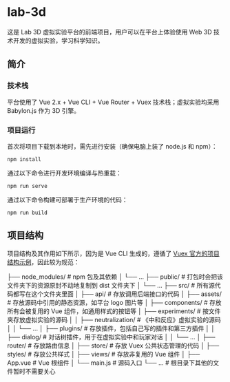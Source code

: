 # lab-3d
这是 Lab 3D 虚拟实验平台的前端项目，用户可以在平台上体验使用 Web 3D 技术开发的虚拟实验，学习科学知识。

## 简介

### 技术栈
平台使用了 Vue 2.x + Vue CLI + Vue Router + Vuex 技术栈；虚拟实验均采用 Babylon.js 作为 3D 引擎。

### 项目运行
首次将项目下载到本地时，需先进行安装（确保电脑上装了 node.js 和 npm）：
```
npm install
```

通过以下命令进行开发环境编译与热重载：
```
npm run serve
```

通过以下命令构建可部署于生产环境的代码：
```
npm run build
```

## 项目结构
项目结构及其作用如下所示，因为是 Vue CLI 生成的，遵循了 [Vuex 官方的项目结构示例](https://vuex.vuejs.org/zh/guide/structure.html)，因此较为规范：

├── node_modules/        # npm 包及其依赖
│   └── ... 
├── public/              # 打包时会把该文件夹下的资源原封不动地复制到 dist 文件夹下
│   └── ... 
├── src/                 # 所有源代码都写在这个文件夹里面
│   ├── api/                 # 存放调用后端接口的代码
│   ├── assets/              # 存放源码中引用的静态资源，如平台 logo 图片等
│   ├── components/          # 存放所有会被复用的 Vue 组件，如通用样式的按钮等
│   ├── experiments/         # 按文件夹存放虚拟实验的源码
│   │   ├── neutralization/      # 《中和反应》虚拟实验的源码
│   │   └── ... 
│   ├── plugins/             # 存放插件，包括自己写的插件和第三方插件
│   │   ├── dialog/              # 对话树插件，用于在虚拟实验中和玩家对话
│   │   └── ... 
│   ├── router/              # 存放路由信息
│   ├── store/               # 存放 Vuex 公共状态管理的代码
│   ├── styles/              # 存放公共样式
│   ├── views/               # 存放非复用的 Vue 组件
│   ├── App.vue          # Vue 根组件
│   └── main.js          # 源码入口 
└── ...                  # 根目录下其他的文件暂时不需要关心
